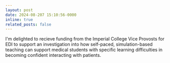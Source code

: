 ```yaml
---
layout: post
date: 2024-08-207 15:10:56-0000
inline: true
related_posts: false
---
```


I'm delighted to recieve funding from the Imperial College Vice Provosts for EDI to support an investigation into how self-paced, simulation-based teaching can support medical students with specific learning difficulties in becoming confident interacting with patients.